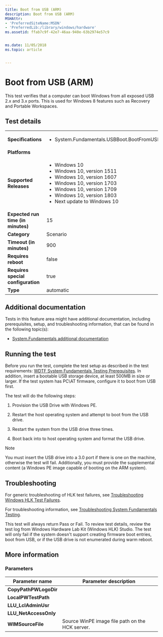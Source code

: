 ```yaml
---
title: Boot from USB (ARM)
description: Boot from USB (ARM)
MSHAttr:
- 'PreferredSiteName:MSDN'
- 'PreferredLib:/library/windows/hardware'
ms.assetid: ffab7c9f-42e7-46aa-940e-63b2974e57c9


ms.date: 11/05/2018
ms.topic: article


---
```


# <span id="p_hlk_test.b042c002-e71f-4674-a51b-ba05d9157c69"></span>Boot from USB (ARM)


This test verifies that a computer can boot Windows from all exposed USB 2.x and 3.x ports. This is used for Windows 8 features such as Recovery and Portable Workspaces.

## Test details

|||
|---|---|
| **Specifications**  | <ul><li>System.Fundamentals.USBBoot.BootFromUSB</li></ul> |  
| **Platforms**   | <ul></ul> |
| **Supported Releases** | <ul><li>Windows 10</li><li>Windows 10, version 1511</li><li>Windows 10, version 1607</li><li>Windows 10, version 1703</li><li>Windows 10, version 1709</li><li>Windows 10, version 1803</li><li>Next update to Windows 10</li></ul> |
|**Expected run time (in minutes)**| 15 |
|**Category**| Scenario |
|**Timeout (in minutes)**| 900 |
|**Requires reboot**| false |
|**Requires special configuration**| true |
|**Type**| automatic |



## <span id="Additional_documentation"></span><span id="additional_documentation"></span><span id="ADDITIONAL_DOCUMENTATION"></span>Additional documentation


Tests in this feature area might have additional documentation, including prerequisites, setup, and troubleshooting information, that can be found in the following topic(s):

-   [System.Fundamentals additional documentation](system-fundamentals-additional-documentation.md)

## <span id="Running_the_test"></span><span id="running_the_test"></span><span id="RUNNING_THE_TEST"></span>Running the test


Before you run the test, complete the test setup as described in the test requirements: [WDTF System Fundamentals Testing Prerequisites](wdtf-system-fundamentals-testing-prerequisites.md). In addition, insert a bootable USB storage device, at least 500MB in size or larger. If the test system has PC\\AT firmware, configure it to boot from USB first.

The test will do the following steps:

1.  Provision the USB Drive with Windows PE.

2.  Restart the host operating system and attempt to boot from the USB drive.

3.  Restart the system from the USB drive three times.

4.  Boot back into to host operating system and format the USB drive.

> [!NOTE]
> 
> You must insert the USB drive into a 3.0 port if there is one on the machine, otherwise the test will fail. Additionally, you must provide the supplemental content (a Windows PE image capable of booting on the ARM system).



## <span id="Troubleshooting"></span><span id="troubleshooting"></span><span id="TROUBLESHOOTING"></span>Troubleshooting


For generic troubleshooting of HLK test failures, see [Troubleshooting Windows HLK Test Failures](../user/troubleshooting-windows-hlk-test-failures.md).

For troubleshooting information, see [Troubleshooting System Fundamentals Testing](troubleshooting-system-fundamentals-testing.md).

This test will always return Pass or Fail. To review test details, review the test log from Windows Hardware Lab Kit (Windows HLK) Studio. The test will only fail if the system doesn't support creating firmware boot entries, boot from USB, or if the USB drive is not enumerated during warm reboot.

## <span id="More_information"></span><span id="more_information"></span><span id="MORE_INFORMATION"></span>More information


### <span id="Parameters"></span><span id="parameters"></span><span id="PARAMETERS"></span>Parameters

| Parameter name         | Parameter description                           |
|------------------------|-------------------------------------------------|
| **CopyPathPWLogoDir**  |                                                 |
| **LocalPWTestPath**    |                                                 |
| **LLU\_LclAdminUsr**   |                                                 |
| **LLU\_NetAccessOnly** |                                                 |
| **WIMSourceFile**      | Source WinPE image file path on the HCK server. |












